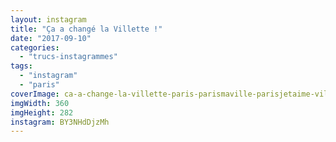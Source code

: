 ```yaml
---
layout: instagram
title: "Ça a changé la Villette !"
date: "2017-09-10"
categories: 
  - "trucs-instagrammes"
tags: 
  - "instagram"
  - "paris"
coverImage: ca-a-change-la-villette-paris-parismaville-parisjetaime-villette-citedessciencesetdelindustrie.jpg
imgWidth: 360
imgHeight: 282
instagram: BY3NHdDjzMh
---
```

